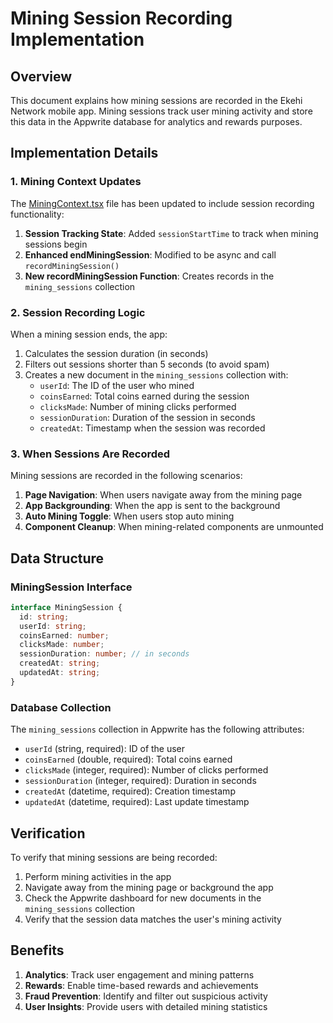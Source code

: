 # Mining Session Recording Implementation

## Overview

This document explains how mining sessions are recorded in the Ekehi Network mobile app. Mining sessions track user mining activity and store this data in the Appwrite database for analytics and rewards purposes.

## Implementation Details

### 1. Mining Context Updates

The [MiningContext.tsx](file:///c:/Users/ARQAM%20TV/Downloads/mobile/src/contexts/MiningContext.tsx) file has been updated to include session recording functionality:

1. **Session Tracking State**: Added `sessionStartTime` to track when mining sessions begin
2. **Enhanced endMiningSession**: Modified to be async and call `recordMiningSession()`
3. **New recordMiningSession Function**: Creates records in the `mining_sessions` collection

### 2. Session Recording Logic

When a mining session ends, the app:

1. Calculates the session duration (in seconds)
2. Filters out sessions shorter than 5 seconds (to avoid spam)
3. Creates a new document in the `mining_sessions` collection with:
   - `userId`: The ID of the user who mined
   - `coinsEarned`: Total coins earned during the session
   - `clicksMade`: Number of mining clicks performed
   - `sessionDuration`: Duration of the session in seconds
   - `createdAt`: Timestamp when the session was recorded

### 3. When Sessions Are Recorded

Mining sessions are recorded in the following scenarios:

1. **Page Navigation**: When users navigate away from the mining page
2. **App Backgrounding**: When the app is sent to the background
3. **Auto Mining Toggle**: When users stop auto mining
4. **Component Cleanup**: When mining-related components are unmounted

## Data Structure

### MiningSession Interface

```typescript
interface MiningSession {
  id: string;
  userId: string;
  coinsEarned: number;
  clicksMade: number;
  sessionDuration: number; // in seconds
  createdAt: string;
  updatedAt: string;
}
```

### Database Collection

The `mining_sessions` collection in Appwrite has the following attributes:
- `userId` (string, required): ID of the user
- `coinsEarned` (double, required): Total coins earned
- `clicksMade` (integer, required): Number of clicks performed
- `sessionDuration` (integer, required): Duration in seconds
- `createdAt` (datetime, required): Creation timestamp
- `updatedAt` (datetime, required): Last update timestamp

## Verification

To verify that mining sessions are being recorded:

1. Perform mining activities in the app
2. Navigate away from the mining page or background the app
3. Check the Appwrite dashboard for new documents in the `mining_sessions` collection
4. Verify that the session data matches the user's mining activity

## Benefits

1. **Analytics**: Track user engagement and mining patterns
2. **Rewards**: Enable time-based rewards and achievements
3. **Fraud Prevention**: Identify and filter out suspicious activity
4. **User Insights**: Provide users with detailed mining statistics